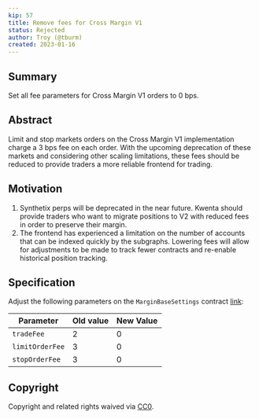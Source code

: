 ```yaml
---
kip: 57
title: Remove fees for Cross Margin V1
status: Rejected
author: Troy (@tburm)
created: 2023-01-16
---
```


## Summary

Set all fee parameters for Cross Margin V1 orders to 0 bps.

## Abstract

Limit and stop markets orders on the Cross Margin V1 implementation charge a 3 bps fee on each order. With the upcoming deprecation of these markets and considering other scaling limitations, these fees should be reduced to provide traders a more reliable frontend for trading.

## Motivation

1. Synthetix perps will be deprecated in the near future. Kwenta should provide traders who want to migrate positions to V2 with reduced fees in order to preserve their margin.
2. The frontend has experienced a limitation on the number of accounts that can be indexed quickly by the subgraphs. Lowering fees will allow for adjustments to be made to track fewer contracts and re-enable historical position tracking.

## Specification

Adjust the following parameters on the `MarginBaseSettings` contract [link](https://optimistic.etherscan.io/address/0x8954c7b1417e3de398c7f33520ebae142929ba2a):

| Parameter  | Old value | New Value |
| ----------- | ---------- | ---------- |
| `tradeFee` | 2 | 0 |
| `limitOrderFee` | 3 | 0 |
| `stopOrderFee` | 3 | 0 |

## Copyright

Copyright and related rights waived via [CC0](https://creativecommons.org/publicdomain/zero/1.0/).
